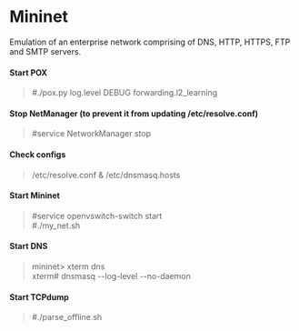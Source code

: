 # Mininet
Emulation of an enterprise network comprising of DNS, HTTP, HTTPS, FTP and SMTP servers.

#### Start POX
> #./pox.py log.level DEBUG forwarding.l2_learning

#### Stop NetManager (to prevent it from updating /etc/resolve.conf)
> #service NetworkManager stop

#### Check configs
> /etc/resolve.conf & /etc/dnsmasq.hosts

#### Start Mininet
> #service openvswitch-switch start\
> #./my_net.sh

#### Start DNS
> mininet> xterm dns\
> xterm# dnsmasq --log-level --no-daemon

#### Start TCPdump
> #./parse_offline.sh

